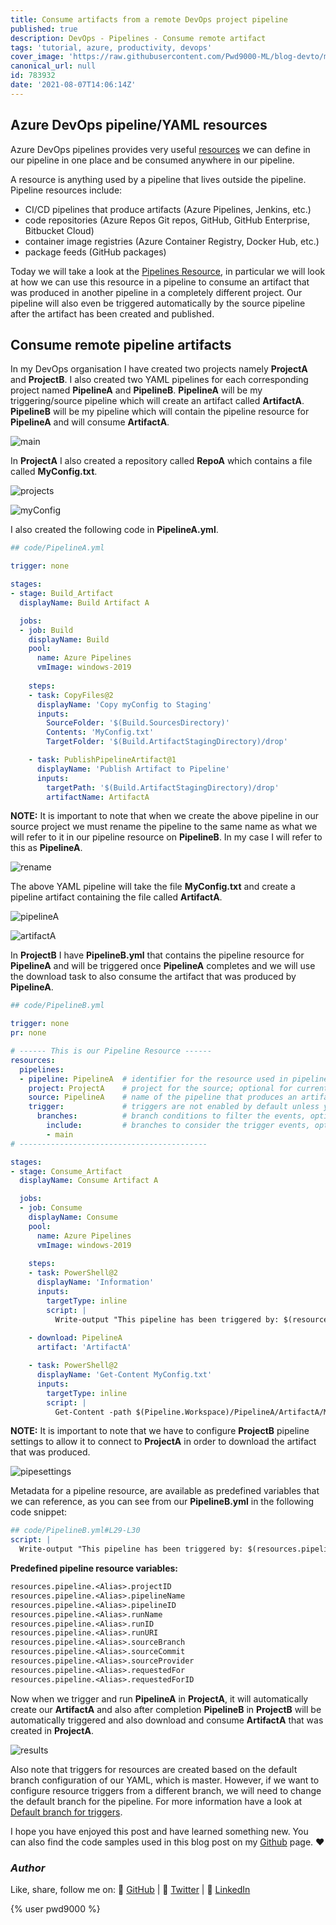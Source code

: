 ```yaml
---
title: Consume artifacts from a remote DevOps project pipeline
published: true
description: DevOps - Pipelines - Consume remote artifact
tags: 'tutorial, azure, productivity, devops'
cover_image: 'https://raw.githubusercontent.com/Pwd9000-ML/blog-devto/main/posts/DevOps-Pipeline-from-Pipeline/assets/main-ado.png'
canonical_url: null
id: 783932
date: '2021-08-07T14:06:14Z'
---
```


## Azure DevOps pipeline/YAML resources

Azure DevOps pipelines provides very useful [resources](https://docs.microsoft.com/en-us/azure/devops/pipelines/process/resources?view=azure-devops&tabs=schema) we can define in our pipeline in one place and be consumed anywhere in our pipeline.

A resource is anything used by a pipeline that lives outside the pipeline. Pipeline resources include:

- CI/CD pipelines that produce artifacts (Azure Pipelines, Jenkins, etc.)
- code repositories (Azure Repos Git repos, GitHub, GitHub Enterprise, Bitbucket Cloud)
- container image registries (Azure Container Registry, Docker Hub, etc.)
- package feeds (GitHub packages)

Today we will take a look at the [Pipelines Resource](https://docs.microsoft.com/en-us/azure/devops/pipelines/process/resources?view=azure-devops&tabs=schema#resources-pipelines), in particular we will look at how we can use this resource in a pipeline to consume an artifact that was produced in another pipeline in a completely different project. Our pipeline will also even be triggered automatically by the source pipeline after the artifact has been created and published.

## Consume remote pipeline artifacts

In my DevOps organisation I have created two projects namely **ProjectA** and **ProjectB**. I also created two YAML pipelines for each corresponding project named **PipelineA** and **PipelineB**. **PipelineA** will be my triggering/source pipeline which will create an artifact called **ArtifactA**. **PipelineB** will be my pipeline which will contain the pipeline resource for **PipelineA** and will consume **ArtifactA**.

![main](https://raw.githubusercontent.com/Pwd9000-ML/blog-devto/main/posts/DevOps-Pipeline-from-Pipeline/assets/main-ado.png)

In **ProjectA** I also created a repository called **RepoA** which contains a file called **MyConfig.txt**.

![projects](https://raw.githubusercontent.com/Pwd9000-ML/blog-devto/main/posts/DevOps-Pipeline-from-Pipeline/assets/projects.png)

![myConfig](https://raw.githubusercontent.com/Pwd9000-ML/blog-devto/main/posts/DevOps-Pipeline-from-Pipeline/assets/myconfig.png)

I also created the following code in **PipelineA.yml**.

```yaml
## code/PipelineA.yml

trigger: none

stages:
- stage: Build_Artifact
  displayName: Build Artifact A

  jobs:
  - job: Build
    displayName: Build
    pool:
      name: Azure Pipelines
      vmImage: windows-2019
      
    steps:
    - task: CopyFiles@2
      displayName: 'Copy myConfig to Staging'
      inputs:
        SourceFolder: '$(Build.SourcesDirectory)'
        Contents: 'MyConfig.txt'
        TargetFolder: '$(Build.ArtifactStagingDirectory)/drop'

    - task: PublishPipelineArtifact@1
      displayName: 'Publish Artifact to Pipeline'
      inputs:
        targetPath: '$(Build.ArtifactStagingDirectory)/drop'
        artifactName: ArtifactA
```

**NOTE:** It is important to note that when we create the above pipeline in our source project we must rename the pipeline to the same name as what we will refer to it in our pipeline resource on **PipelineB**. In my case I will refer to this as **PipelineA**.

![rename](https://raw.githubusercontent.com/Pwd9000-ML/blog-devto/main/posts/DevOps-Pipeline-from-Pipeline/assets/rename.png)

The above YAML pipeline will take the file **MyConfig.txt** and create a pipeline artifact containing the file called **ArtifactA**.

![pipelineA](https://raw.githubusercontent.com/Pwd9000-ML/blog-devto/main/posts/DevOps-Pipeline-from-Pipeline/assets/pipelineA.png)

![artifactA](https://raw.githubusercontent.com/Pwd9000-ML/blog-devto/main/posts/DevOps-Pipeline-from-Pipeline/assets/artifactA.png)

In **ProjectB** I have **PipelineB.yml** that contains the pipeline resource for **PipelineA** and will be triggered once **PipelineA** completes and we will use the download task to also consume the artifact that was produced by **PipelineA**.

```yaml
## code/PipelineB.yml

trigger: none
pr: none

# ------ This is our Pipeline Resource ------
resources:
  pipelines:
  - pipeline: PipelineA  # identifier for the resource used in pipeline resource variables.
    project: ProjectA    # project for the source; optional for current project.
    source: PipelineA    # name of the pipeline that produces an artifact.
    trigger:             # triggers are not enabled by default unless you add trigger section to the resource.
      branches:          # branch conditions to filter the events, optional; Defaults to all branches.
        include:         # branches to consider the trigger events, optional; Defaults to all branches.
        - main
# ------------------------------------------

stages:
- stage: Consume_Artifact
  displayName: Consume Artifact A

  jobs:
  - job: Consume
    displayName: Consume
    pool:
      name: Azure Pipelines
      vmImage: windows-2019
      
    steps:
    - task: PowerShell@2
      displayName: 'Information'
      inputs:
        targetType: inline
        script: |
          Write-output "This pipeline has been triggered by: $(resources.pipeline.PipelineA.pipelineName)"
    
    - download: PipelineA
      artifact: 'ArtifactA'

    - task: PowerShell@2
      displayName: 'Get-Content MyConfig.txt'
      inputs:
        targetType: inline
        script: |
          Get-Content -path $(Pipeline.Workspace)/PipelineA/ArtifactA/MyConfig.txt
```

**NOTE:** It is important to note that we have to configure **ProjectB** pipeline settings to allow it to connect to **ProjectA** in order to download the artifact that was produced.

![pipesettings](https://raw.githubusercontent.com/Pwd9000-ML/blog-devto/main/posts/DevOps-Pipeline-from-Pipeline/assets/pipesettings.png)

Metadata for a pipeline resource, are available as predefined variables that we can reference, as you can see from our **PipelineB.yml** in the following code snippet:

```yml
## code/PipelineB.yml#L29-L30
script: |
  Write-output "This pipeline has been triggered by: $(resources.pipeline.PipelineA.pipelineName)"
```

**Predefined pipeline resource variables:**

```txt
resources.pipeline.<Alias>.projectID
resources.pipeline.<Alias>.pipelineName
resources.pipeline.<Alias>.pipelineID
resources.pipeline.<Alias>.runName
resources.pipeline.<Alias>.runID
resources.pipeline.<Alias>.runURI
resources.pipeline.<Alias>.sourceBranch
resources.pipeline.<Alias>.sourceCommit
resources.pipeline.<Alias>.sourceProvider
resources.pipeline.<Alias>.requestedFor
resources.pipeline.<Alias>.requestedForID
```

Now when we trigger and run **PipelineA** in **ProjectA**, it will automatically create our **ArtifactA** and also after completion **PipelineB** in **ProjectB** will be automatically triggered and also download and consume **ArtifactA** that was created in **ProjectA**.

![results](https://raw.githubusercontent.com/Pwd9000-ML/blog-devto/main/posts/DevOps-Pipeline-from-Pipeline/assets/results.png)

Also note that triggers for resources are created based on the default branch configuration of our YAML, which is master. However, if we want to configure resource triggers from a different branch, we will need to change the default branch for the pipeline. For more information have a look at [Default branch for triggers](https://docs.microsoft.com/en-us/azure/devops/pipelines/process/resources?view=azure-devops&tabs=example#default-branch-for-triggers).

I hope you have enjoyed this post and have learned something new. You can also find the code samples used in this blog post on my [Github](https://github.com/Pwd9000-ML/blog-devto/tree/main/posts/DevOps-Pipeline-from-Pipeline/code) page. :heart:

### _Author_

Like, share, follow me on: :octopus: [GitHub](https://github.com/Pwd9000-ML) | :penguin: [Twitter](https://twitter.com/pwd9000) | :space_invader: [LinkedIn](https://www.linkedin.com/in/marcel-l-61b0a96b/)

{% user pwd9000 %}
